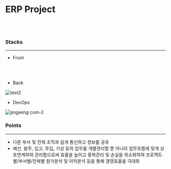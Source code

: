 # ERP Project
<br><br>
### Stacks
***
  - Front
  
<br><br>
  - Back
  

  ![test2](https://github.com/whkim98/ERPprj/assets/86636344/8286322f-2500-4d82-b580-35566420bdfb)


  - DevOps
 
  ![pngwing com-2](https://github.com/whkim98/ERPprj/assets/86636344/fda6157c-8d2a-4aa3-a6d6-174ba7a79ebb)

### Points
***
  - 다른 부서 및 전체 조직과 쉽게 통신하고 정보를 공유
  - 예산, 발주, 입고, 투입, 기성 등의 업무를 개별관리할 뿐 아니라 업무흐름에 맞게 상호연계하여 관리함으로써 효율을 높이고 중복관리 및 손실을 최소화하여 프로젝트별/부서별/전체별 원가분석 및 이익분석 등을 통해 경영효율을 극대화
